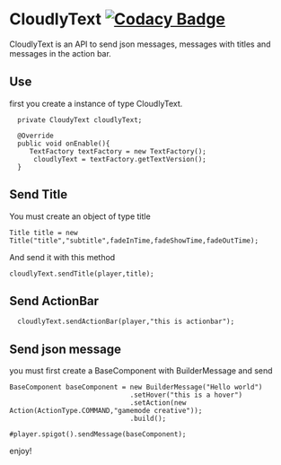 # CloudlyText [![Codacy Badge](https://app.codacy.com/project/badge/Grade/79c4e2d55d12433ea56b666b6f7be8e8)](https://www.codacy.com/gh/CloudlyTeam/CloudlyText?utm_source=github.com&amp;utm_medium=referral&amp;utm_content=CloudlyTeam/CloudlyText&amp;utm_campaign=Badge_Grade)

CloudlyText is an API to send json messages, messages with titles and messages in the action bar.

## Use
first you create a instance of type CloudlyText.

```
  private CloudyText cloudlyText;
  
  @Override
  public void onEnable(){
     TextFactory textFactory = new TextFactory();
      cloudlyText = textFactory.getTextVersion();
  }
```

## Send Title 

You must create an object of type title

```  
Title title = new Title("title","subtitle",fadeInTime,fadeShowTime,fadeOutTime);
```  
And send it with this method
```  
cloudlyText.sendTitle(player,title);
```

## Send ActionBar

```
  cloudlyText.sendActionBar(player,"this is actionbar");
```

## Send json message
you must first create a BaseComponent with BuilderMessage and send

```
BaseComponent baseComponent = new BuilderMessage("Hello world")
                              .setHover("this is a hover")
                              .setAction(new Action(ActionType.COMMAND,"gamemode creative"));
                              .build();
                              
#player.spigot().sendMessage(baseComponent);     
```                 
enjoy!


